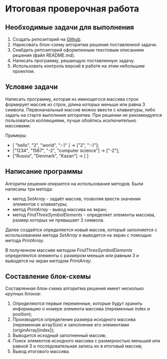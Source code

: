 # Итоговая проверочная работа

## Необходимые задачи для выполнения

1. Создать репозиторий на [Github](https://github.com/).
2. Нарисовать блок-схему алгоритма решения поставленной задачи.
3. Снабдить репозиторий оформленным текстовым описанием решения (файл README.md).
4. Написать программу, решающую поставленную задачу.
5. Использовать контроль версий в работе на этим небольшим проектом.

## Условие задачи

Написать программу, которая из имеющегося массива строк формирует массив из строк, длина которых меньше или равна 3 символа. Первоначальный массив можно ввести с клавиатуры, либо задать на старте выполнния алгоритма. При решении не рекомендуется пользоваться коллекциями, лучше обойтись исключительно массивами.

Примеры:
* [ "hello", "2", "world", ":-)" ] -> ["2", ":-)"];
* ["1234", "1567", "-2", "computer science"] -> ["-2"];
* ["Russia", "Denmark", "Kazan"] -> [ ]

## Написание программы

Алгоритм решения опирается на использование методов. Были написаны три метода:
* метод *SetArray* - задаёт массив, позволяя ввести значения элементов с клавиатуры;
* метод *PrintArray* - вывод массива на экран;
* метод *FindThreeSymbolElements* - определяет элементы массива, размер которых не превышает 3 символа.

Далее создаётся определяется новый массив, который заполняется с использованием метода *SetArray* и выводится на экран с помощью метода *PrintArray*.

В полученном массиве методом *FindThreeSymbolElements* определяются элементы с размером меньше или равным 3 и выводятся на экран методом *PrintArray*.

## Составление блок-схемы

Составленная блок-схема алгоритма решения имеет несколько крупных блоков:
1. Определяются первые переменные, которые будут хранить информацию о номере элемента массива (переменные index и position);
2. Производится определение размера исходного массива (переменная arraySize) и заполнение его элементами (originArray[index]);
3. Выводится исходный заполненный массив;
4. Поиск элементов исходного массива с размерностью меньшей или равной 3 и последовательная запись их в итоговый массив;
5. Вывод итогового массива.